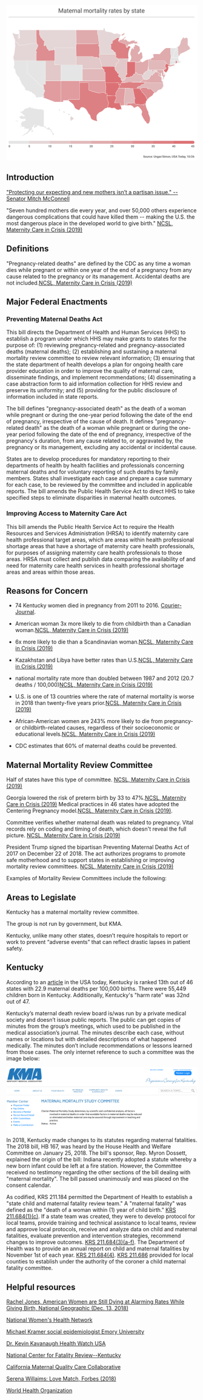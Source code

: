 

![maternal mortality by state](img/maternal_mortality_by_state.png)


## Introduction

["Protecting our expecting and new mothers isn’t a partisan issue." --Senator Mitch McConnell](reference/2018-12-26_ky_today_mconnell_preventing_maternal_mortality.pdf)

"Seven hundred mothers die every year, and over 50,000 others experience dangerous complications that could have killed them -- making the U.S. the most dangerous place in the developed world to give birth." [NCSL, Maternity Care in Crisis (2019)](reference/2019-01-11_ncsl_maternity_care_in_crisis.pdf)

## Definitions

"Pregnancy-related deaths" are defined by the CDC as any time a woman dies while pregnant or within one year of the end of a pregnancy from any cause related to the pregnancy or its management.  Accidental deaths are not included.[NCSL, Maternity Care in Crisis (2019)](reference/2019-01-11_ncsl_maternity_care_in_crisis.pdf)


## Major Federal Enactments

### Preventing Maternal Deaths Act

This bill directs the Department of Health and Human Services (HHS) to establish a program under which HHS may make grants to states for the purpose of: (1) reviewing pregnancy-related and pregnancy-associated deaths (maternal deaths); (2) establishing and sustaining a maternal mortality review committee to review relevant information; (3) ensuring that the state department of health develops a plan for ongoing health care provider education in order to improve the quality of maternal care, disseminate findings, and implement recommendations; (4) disseminating a case abstraction form to aid information collection for HHS review and preserve its uniformity; and (5) providing for the public disclosure of information included in state reports.

The bill defines "pregnancy-associated death" as the death of a woman while pregnant or during the one-year period following the date of the end of pregnancy, irrespective of the cause of death. It defines "pregnancy-related death" as the death of a woman while pregnant or during the one-year period following the date of the end of pregnancy, irrespective of the pregnancy's duration, from any cause related to, or aggravated by, the pregnancy or its management, excluding any accidental or incidental cause.

States are to develop procedures for mandatory reporting to their departments of health by health facilities and professionals concerning maternal deaths and for voluntary reporting of such deaths by family members.  States shall investigate each case and prepare a case summary for each case, to be reviewed by the committee and included in applicable reports.  The bill amends the Public Health Service Act to direct HHS to take specified steps to eliminate disparities in maternal health outcomes.

### Improving Access to Maternity Care Act

This bill amends the Public Health Service Act to require the Health Resources and Services Administration (HRSA) to identify maternity care health professional target areas, which are areas within health professional shortage areas that have a shortage of maternity care health professionals, for purposes of assigning maternity care health professionals to those areas.  HRSA must collect and publish data comparing the availability of and need for maternity care health services in health professional shortage areas and areas within those areas.


## Reasons for Concern

- 74 Kentucky women died in pregnancy from 2011 to 2016.  [Courier-Journal](2018-09-21_cj_maternal_mortality_moms_death_not_reviewed.pdf).

- American woman 3x more likely to die from childbirth than a Canadian woman.[NCSL, Maternity Care in Crisis (2019)](reference/2019-01-11_ncsl_maternity_care_in_crisis.pdf)

- 6x more likely to die than a Scandinavian woman.[NCSL, Maternity Care in Crisis (2019)](reference/2019-01-11_ncsl_maternity_care_in_crisis.pdf)

- Kazakhstan and Libya have better rates than U.S.[NCSL, Maternity Care in Crisis (2019)](reference/2019-01-11_ncsl_maternity_care_in_crisis.pdf)

- national mortality rate more than doubled between 1987 and 2012 (20.7 deaths / 100,000)[NCSL, Maternity Care in Crisis (2019)](reference/2019-01-11_ncsl_maternity_care_in_crisis.pdf)

- U.S. is one of 13 countries where the rate of maternal mortality is worse in 2018 than twenty-five years prior.[NCSL, Maternity Care in Crisis (2019)](reference/2019-01-11_ncsl_maternity_care_in_crisis.pdf)

- African-American women are 243% more likely to die from pregnancy- or childbirth-related causes, regardless of their socioeconomic or educational levels.[NCSL, Maternity Care in Crisis (2019)](reference/2019-01-11_ncsl_maternity_care_in_crisis.pdf)

- CDC estimates that 60% of maternal deaths could be prevented.

## Maternal Mortality Review Committee

Half of states have this type of committee. [NCSL, Maternity Care in Crisis (2019)](reference/2019-01-11_ncsl_maternity_care_in_crisis.pdf)  

Georgia lowered the risk of preterm birth by 33 to 47%.[NCSL, Maternity Care in Crisis (2019)](reference/2019-01-11_ncsl_maternity_care_in_crisis.pdf)  Medical practices in 46 states have adopted the Centering Pregnancy model.[NCSL, Maternity Care in Crisis (2019)](reference/2019-01-11_ncsl_maternity_care_in_crisis.pdf).  

Committee verifies whether maternal death was related to pregnancy. Vital records rely on coding and timing of death, which doesn't reveal the full picture. [NCSL, Maternity Care in Crisis (2019)](reference/2019-01-11_ncsl_maternity_care_in_crisis.pdf)

President Trump signed the bipartisan Preventing Maternal Deaths Act of 2017 on December 22 of 2018.  The act authorizes programs to promote safe motherhood and to support states in establishing or improving mortality review committees. [NCSL, Maternity Care in Crisis (2019)](reference/2019-01-11_ncsl_maternity_care_in_crisis.pdf)


Examples of Mortality Review Committees include the following:


## Areas to Legislate

Kentucky has a maternal mortality review committee.

The group is not run by government, but KMA.

Kentucky, unlike many other states, doesn’t require hospitals to report or work to prevent “adverse events” that can reflect drastic lapses in patient safety.

## Kentucky

According to an [article](https://www.usatoday.com/list/news/investigations/maternal-mortality-by-state/7b6a2a48-0b79-40c2-a44d-8111879a8336/) in the USA today, Kentucky is ranked 13th out of 46 states with 22.9 maternal deaths per 100,000 births. There were 55,449 children born in Kentucky.  Additionally, Kentucky's "harm rate" was 32nd out of 47.  

Kentucky’s maternal death review board is/was run by a private medical society and doesn’t issue public reports. The public can get copies of minutes from the group’s meetings, which used to be published in the medical association’s journal. The minutes describe each case, without names or locations but with detailed descriptions of what happened medically. The minutes don’t include recommendations or lessons learned from those cases.  The only internet reference to such a committee was the image below:

![Kentucky Medical Ass'n Maternal Mortality Study Committee](img/kma_maternal_mortality_study_committee.png)

In 2018, Kentucky made changes to its statutes regarding maternal fatalities.  The 2018 bill, HB 167, was heard by the House Health and Welfare Committee on January 25, 2018.  The bill's sponsor, Rep. Myron Dossett, explained the origin of the bill:  Indiana recently adopted a statute whereby a new born infant could be left at a fire station.  However, the Committee received no testimony regarding the other sections of the bill dealing with "maternal mortality".  The bill passed unanimously and was placed on the consent calendar.

As codified, KRS 211.184 permitted the Department of Health to establish a "state child and maternal fatality review team."  A "maternal fatality"  was defined as the "death of a woman within (1) year of child birth."  [KRS 211.684(1)(c)](enactments/2018-07-14_krs_211.684.pdf).  If a state team was created, they were to develop protocol for local teams, provide training and technical assistance to local teams, review and approve local protocols, receive and analyze data on child and maternal fatalities, evaluate prevention and intervention strategies, recommend changes to improve outcomes.  [KRS 211.684(3)(a-f)](enactments/2018-07-14_krs_211.684.pdf). The Department of Health was to provide an annual report on child and maternal fatalities by November 1st of each year.  [KRS 211.684(4)](enactments/2018-07-14_krs_211.684.pdf).  [KRS 211.686](enactments/2018-07-14_krs_211.686.pdf) provided for local counties to establish under the authority of the coroner a child maternal fatality committee.

## Helpful resources

[Rachel Jones, American Women are Still Dying at Alarming Rates While Giving Birth, National Geographic (Dec. 13, 2018)](https://www.nationalgeographic.com/culture/2018/12/maternal-mortality-usa-health-motherhood/)

[National Women's Health Network](https://www.nwhn.org)

[Michael Kramer social epidemiologist Emory University](https://sph.emory.edu/faculty/profile/#!MKRAM02)

[Dr. Kevin Kavanaugh Health Watch USA](http://www.healthwatchusa.org)

[National Center for Fatality Review--Kentucky](https://www.ncfrp.org/cdr-programs/u-s-cdr-programs/spotlight-kentucky/)

[California Maternal Quality Care Collaborative](https://www.cmqcc.org/research/ca-pamr-maternal-mortality-review)

[Serena Willaims:  Love Match, Forbes (2018)](https://www.vanityfair.com/style/2017/06/serena-williams-cover-story)

[World Health Organization](https://www.who.int/news-room/fact-sheets/detail/maternal-mortality)
